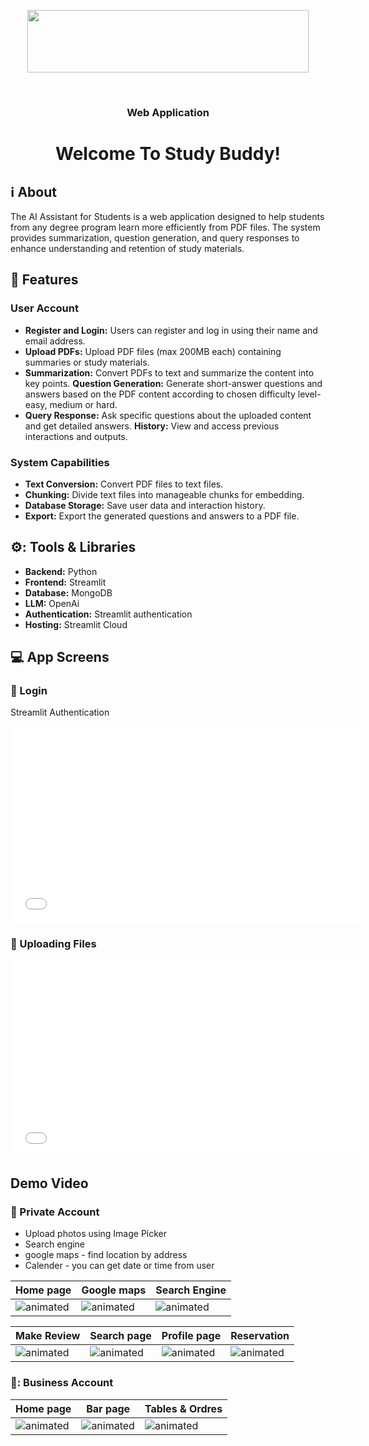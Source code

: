 
<p align="center"><img src="/Users/lyrita/Desktop/SthdyBuddy/studyBuddyServer/drawable/logo.jpeg" height="100" width="450"></p>
<br/>
<h3 align="center">Web Application</h3>
<h1 align="center">Welcome To Study Buddy!</h1>


## :information_source: About 
The AI Assistant for Students is a web application designed to help students from any degree program learn more efficiently from PDF files. The system provides summarization, question generation, and query responses to enhance understanding and retention of study materials.
<br/>

## :space_invader: Features
### User Account
- **Register and Login:** Users can register and log in using their name and email address.
- **Upload PDFs:** Upload PDF files (max 200MB each) containing summaries or study materials.
- **Summarization:** Convert PDFs to text and summarize the content into key points.
**Question Generation:** Generate short-answer questions and answers based on the PDF content according to chosen difficulty level- easy, medium or hard.
- **Query Response:** Ask specific questions about the uploaded content and get detailed answers.
**History:** View and access previous interactions and outputs.

### System Capabilities
- **Text Conversion:** Convert PDF files to text files.
- **Chunking:** Divide text files into manageable chunks for embedding.
- **Database Storage:** Save user data and interaction history.
- **Export:** Export the generated questions and answers to a PDF file.

## ⚙️: Tools & Libraries
- **Backend:** Python
- **Frontend:** Streamlit
- **Database:** MongoDB
- **LLM:** OpenAi
- **Authentication:** Streamlit authentication
- **Hosting:** Streamlit Cloud

## :computer: App Screens
### :calling: Login
Streamlit Authentication
<p align="center">
  <iframe width="560" height="315" src="/Users/lyrita/Desktop/SthdyBuddy/studyBuddyServer/drawable/login.mov" frameborder="0" allowfullscreen></iframe>
</p>

### :calling: Uploading Files
<p align="center">
  <iframe width="560" height="315" src="/Users/lyrita/Desktop/SthdyBuddy/studyBuddyServer/drawable/login.mov" frameborder="0" allowfullscreen></iframe>
</p>

## Demo Video




### 💃 Private Account
- Upload photos using Image Picker
- Search engine
- google maps - find location by address
- Calender - you can get date or time from user

|Home page|Google maps|Search Engine|
|---|---|---|
|<img src="https://media.giphy.com/media/1O7hkrPEDXVWsWwxBa/giphy.gif" alt="animated"/>|<img src="https://media.giphy.com/media/k5mfcFpYSpWRowsUpa/giphy.gif" alt="animated"/>|<img src="https://media.giphy.com/media/hcfXtHdeXM7fYXM8n6/giphy.gif" alt="animated"/>

|Make Review|Search page|Profile page|Reservation|
|---|---|---|---|
|<img src="https://media.giphy.com/media/ft3nsXBNr740EJZgYK/giphy.gif" alt="animated"/>|<img src="https://media.giphy.com/media/H9ywaDxnJ1SxwtmGXe/giphy.gif" alt="animated"/>|<img src="https://media.giphy.com/media/a14Z5ys9IKUy2jL7tn/giphy.gif" alt="animated"/>|<img src="https://media.giphy.com/media/r65IN7S5jU9YHX0DU8/giphy.gif" alt="animated"/>

### 🍹: Business Account
|Home page|Bar page|Tables & Ordres|
|---|---|---|
|<img src="https://media.giphy.com/media/5h9RTI05Hmv1iDACAh/giphy.gif" alt="animated"/>|<img src="https://media.giphy.com/media/0KvyBJgiodaxMQGhfh/giphy.gif" alt="animated"/>|<img src="https://media.giphy.com/media/mEC8JQBXxZIO5TpPWL/giphy.gif" alt="animated"/>|

